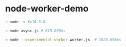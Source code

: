 # node-worker-demo

```bash
→ node -v #v10.5.0

→ node async.js # 615.066ms

→ node --experimental-worker worker.js  # 1023.698ms
```
